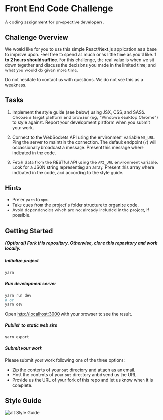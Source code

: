 # Front End Code Challenge

A coding assignment for prospective developers.

## Challenge Overview

We would like for you to use this simple React/Next.js application as a base to improve upon. Feel free to spend as much or as little time as you'd like. **1 to 2 hours should suffice**. For this challenge, the real value is when we sit down together and discuss the decisions you made in the limited time; and what you would do given more time.

Do not hesitate to contact us with questions. We do not see this as a weakness. 

## Tasks

1. Implement the style guide (see below) using JSX, CSS, and SASS. Choose a target platform and browser (eg, "Windows desktop Chrome") to style against. Report your development platform when you submit your work.

2. Connect to the WebSockets API using the environment variable `WS_URL`. Ping the server to maintain the connection. The default endpoint (`/`) will occassionally broadcast a message. Present this message where indicated in the code.

3. Fetch data from the RESTful API using the `API_URL` environment variable. Look for a JSON string representing an array. Present this array where indicated in the code, and according to the style guide.

## Hints

* Prefer `yarn` to `npm`.
* Take cues from the project's folder structure to organize code.
* Avoid dependencies which are not already included in the project, if possible.

## Getting Started

##### (Optional) Fork this repository. Otherwise, clone this repository and work locally.

##### Initialize project

```bash
yarn

```

##### Run development server

```bash
yarn run dev
# or
yarn dev
```

Open [http://localhost:3000](http://localhost:3000) with your browser to see the result.

##### Publish to static web site

```bash
yarn export
```

##### Submit your work

Please submit your work following one of the three options:
* Zip the contents of your `out` directory and attach as an email.
* Host the contents of your `out` directory anbd send us the URL.
* Provide us the URL of your fork of this repo and let us know when it is complete.

## Style Guide

![alt Style Guide](https://github.com/rehashstudio/front-end-code-challenge/blob/main/style_guide.png?raw=true)
